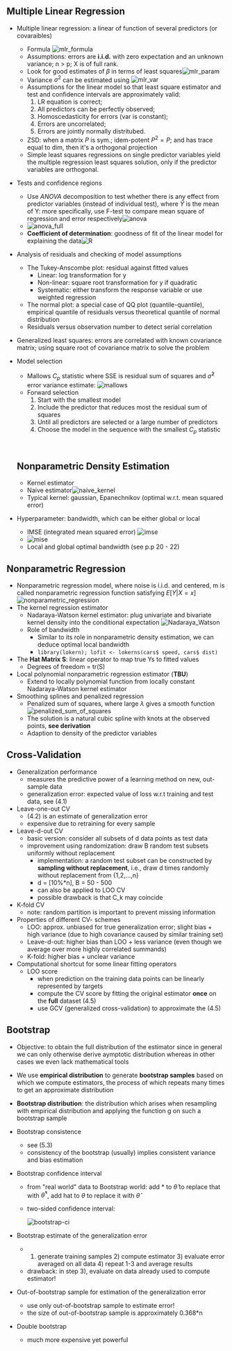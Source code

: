 ## Multiple Linear Regression

* Multiple linear regression: a linear of function of several predictors (or covaraibles)

  * Formula ![mlr_formula](./img/mlr_formula.png)
  * Assumptions: errors are **i.i.d.** with zero expectation and an unknown variance; n > p; X is of full rank.
  * Look for good estimates of $\beta$ in terms of least squares![mlr_param](./img/mlr_param.png)
  * Variance $\sigma^2$ can be estimated using ![mlr_var](./img/mlr_var.png)
  * Assumptions for the linear model so that least square estimator and test and confidence intervals are approximately valid:
    1. LR equation is correct;
    2. All predictors can be perfectly observed;
    3. Homoscedasticity for errors (var is constant);
    4. Errors are uncorrelated;
    5. Errors are jointly normally distritubed.
  * ZSD: when a matrix $P$ is sym.; idem-potent $P^2 = P$; and has trace equal to dim, then it's a orthogonal projection
  * Simple least squares regressions on single predictor variables yield the multiple regression least squares solution, only if the predictor variables are orthogonal.

* Tests and confidence regions

  * Use *ANOVA* decomposition to test whether there is any effect from predictor variables (instead of individual test), where $\hat Y$ is the mean of Y: more specifically, use F-test to compare mean square of regression and error respectively![anova](./img/anova.png)
  * ![anova_full](./img/anova_full.png)
  * **Coefficient of determination**: goodness of fit of the linear model for explaining the data![R](./img/R.png)

* Analysis of residuals and checking of model assumptions

  * The Tukey-Anscombe plot: residual against fitted values
    * Linear: log transformation for y
    * Non-linear: square root transformation for y if quadratic
    * Systematic: either transform the response variable or use weighted regression
  * The normal plot: a special case of QQ plot (quantile-quantile), empirical quantile of residuals versus theoretical quantile of normal distribution
  * Residuals versus observation number to detect serial correlation

* Generalized least squares: errors are correlated with known covariance matrix; using square root of covariance matrix to solve the problem

* Model selection

  * Mallows $C_p$ statistic where SSE is residual sum of squares and $\hat \sigma ^2$ error variance estimate: ![mallows](./img/mallows.png)
  * Forward selection
    1. Start with the smallest model
    2. Include the predictor that reduces most the residual sum of squares
    3. Until all predictors are selected or a large number of predictors
    4. Choose the model in the sequence with the smallest $C_p$ statistic

  ​		

  ## Nonparametric Density Estimation

  *  Kernel estimator
    * Naive estimator![naive_kernel](./img/naive_kernel.png)
    * Typical kernel: gaussian, Epanechnikov (optimal w.r.t. mean squared error)

* Hyperparameter: bandwidth, which can be either global or local

  * IMSE (integrated mean squared error) ![imse](./img/imse.png)
  * ![mise](./img/mise.png)
  * Local and global optimal bandwidth (see p.p 20 - 22)



## Nonparametric Regression

* Nonparametric regression model, where noise is i.i.d. and centered, m is called nonparametric regression function satisfying $E[Y|X=x]$ ![nonparametric_regression](./img/nonparametric_regression.png)
* The kernel regression estimator
  * Nadaraya-Watson kernel estimator: plug univariate and bivariate kernel density into the conditional expectation ![Nadaraya_Watson](./img/Nadaraya_Watson.png)
  * Role of bandwidth
    * Similar to its role in nonparametric density estimation, we can deduce optimal local bandwidth
    * `library(lokern); lofit <- lokerns(cars$ speed, cars$ dist)`
* The **Hat Matrix S**: linear operator to map true Ys to fitted values
  * Degrees of freedom = tr(S)
* Local polynomial nonparametric regression estimator (**TBU**)
  * Extend to locally polynomial function from locally constant Nadaraya-Watson kernel estimator
* Smoothing splines and penalized regression
  * Penalized sum of squares, where large $\lambda$ gives a smooth function![penalized_sum_of_squares](./img/penalized_sum_of_squares.png)
  * The solution is a natural cubic spline with knots at the observed points, **see derivation**
  * Adaption to density of the predictor variables

## Cross-Validation

* Generalization performance
  * measures the predictive power of a learning method on new, out-sample data
  * generalization error: expected value of loss w.r.t training and test data, see (4.1)
* Leave-one-out CV
  * (4.2) is an estimate of generalization error
  * expensive due to retraining for every sample
* Leave-d-out CV
  * basic version: consider all subsets of d data points as test data
  * improvement using randomization: draw B random test subsets uniformly without replacement
    * implementation: a random test subset can be constructed by **sampling without replacement**, i.e., draw d times randomly without replacement from {1,2,…,n}
    * d = [10%*n], B = 50 - 500
    * can also be applied to LOO CV
    * possible drawback is that C_k may coincide
* K-fold CV
  * note: random partition is important to prevent missing information
* Properties of different CV- schemes
  * LOO: approx. unbiased for true generalization error; slight bias + high variance (due to high covariance caused by similar training set)
  * Leave-d-out: higher bias than LOO + less variance (even though we average over more highly correlated summands)
  * K-fold: higher bias + unclear variance
* Computational shortcut for some linear fitting operators
  * LOO score
    * when prediction on the training data points can be linearly represented by targets
    * compute the CV score by fitting the original estimator **once** on the **full** dataset (4.5)
    * use GCV (generalized cross-validation) to approximate the (4.5)



## Bootstrap

* Objective: to obtain the full distribution of the estimator since in general we can only otherwise derive aymptotic distribution whereas in other cases we even lack mathematical tools

* We use **empirical distribution** to generate **bootstrap samples** based on which we compute estimators, the process of which repeats many times to get an approximate distribution

* **Bootstrap distribution**: the distribution which arises when resampling with empirical distribution and applying the function g on such a bootstrap sample

* Bootstrap consistence

  * see (5.3)
  * consistency of the bootstrap (usually) implies consistent variance and bias estimation

* Bootstrap confidence interval

  * from "real world" data to Bootstrap world: add * to $\hat\theta$ to replace that with $\hat \theta ^*$, add hat to $\theta$ to replace it with $\hat \theta$

  * two-sided confidence interval:

    ![bootstrap-ci](./img/bootstrap-ci.png)

* Bootstrap estimate of the generalization error

  * 1) generate training samples 2) compute estimator 3) evaluate error averaged on all data 4) repeat 1-3 and average results
  * drawback: in step 3), evaluate on data already used to compute estimator!

* Out-of-bootstrap sample for estimation of the generalization error

  * use only out-of-bootstrap sample to estimate error!
  * the size of out-of-bootstrap sample is approximately 0.368*n

* Double bootstrap

  * much more expensive yet powerful



  ​		
  ​	


​			
​		
​	